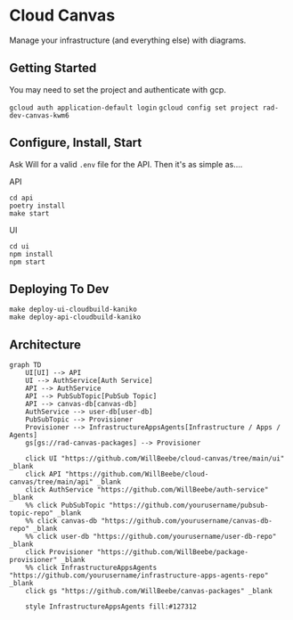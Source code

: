 # Cloud Canvas

Manage your infrastructure (and everything else) with diagrams.

## Getting Started

You may need to set the project and authenticate with gcp.

`gcloud auth application-default login`
`gcloud config set project rad-dev-canvas-kwm6`

## Configure, Install, Start

Ask Will for a valid `.env` file for the API. Then it's as simple as....

API

```
cd api
poetry install
make start
```

UI

```
cd ui
npm install
npm start
```

## Deploying To Dev

```
make deploy-ui-cloudbuild-kaniko
make deploy-api-cloudbuild-kaniko
```

## Architecture

```mermaid
graph TD
    UI[UI] --> API
    UI --> AuthService[Auth Service]
    API --> AuthService
    API --> PubSubTopic[PubSub Topic]
    API --> canvas-db[canvas-db]
    AuthService --> user-db[user-db]
    PubSubTopic --> Provisioner
    Provisioner --> InfrastructureAppsAgents[Infrastructure / Apps / Agents]
    gs[gs://rad-canvas-packages] --> Provisioner

    click UI "https://github.com/WillBeebe/cloud-canvas/tree/main/ui" _blank
    click API "https://github.com/WillBeebe/cloud-canvas/tree/main/api" _blank
    click AuthService "https://github.com/WillBeebe/auth-service" _blank
    %% click PubSubTopic "https://github.com/yourusername/pubsub-topic-repo" _blank
    %% click canvas-db "https://github.com/yourusername/canvas-db-repo" _blank
    %% click user-db "https://github.com/yourusername/user-db-repo" _blank
    click Provisioner "https://github.com/WillBeebe/package-provisioner" _blank
    %% click InfrastructureAppsAgents "https://github.com/yourusername/infrastructure-apps-agents-repo" _blank
    click gs "https://github.com/WillBeebe/canvas-packages" _blank

    style InfrastructureAppsAgents fill:#127312
```


<!--

misc for will to clean up

### First-Time Database OR After Model Changes

Only the database needs to be live for this, the api doesn't need to be live.

```
cd api
poetry run alembic upgrade head
```

## Starting the Auth DB, Auth Service, and API Database

`docker compose up database`

In most cases you can do this. The api is configured to use a hosted auth-service. You can always run it locally if you'd like, or if you're doing active development on it.

If you'd like to run it locally via Docker, here's how you'd do that.

`docker compose up database auth-service`
-->
